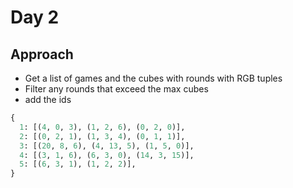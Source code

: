 # Day 2

## Approach

- Get a list of games and the cubes with rounds with RGB tuples
- Filter any rounds that exceed the max cubes
- add the ids

```python
{
  1: [(4, 0, 3), (1, 2, 6), (0, 2, 0)],
  2: [(0, 2, 1), (1, 3, 4), (0, 1, 1)],
  3: [(20, 8, 6), (4, 13, 5), (1, 5, 0)],
  4: [(3, 1, 6), (6, 3, 0), (14, 3, 15)],
  5: [(6, 3, 1), (1, 2, 2)],
}
```
